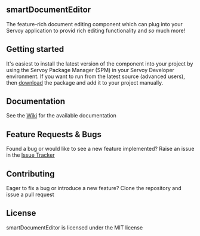 ## smartDocumentEditor
The feature-rich document editing component which can plug into your Servoy application to provid rich editing functionality and _so_ much more!

Getting started
-------------
It's easiest to install the latest version of the component into your project by using the Servoy Package Manager (SPM) in your Servoy Developer environment. If you want to run from the latest source (advanced users), then [download](https://github.com/Servoy/smartDocumentEditor/archive/refs/heads/master.zip) the package and add it to your project manually.

Documentation
-------------
See the [Wiki](https://github.com/Servoy/smartDocumentEditor/wiki) for the available documentation


Feature Requests & Bugs
-----------------------
Found a bug or would like to see a new feature implemented? Raise an issue in the [Issue Tracker](https://github.com/Servoy/smartDocumentEditor/issues)


Contributing
-------------
Eager to fix a bug or introduce a new feature? Clone the repository and issue a pull request


License
-------
smartDocumentEditor is licensed under the MIT license
